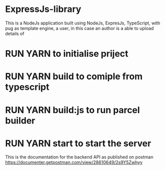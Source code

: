 # ExpressJs-library
This is a NodeJs application built using NodeJs, ExpresJs, TypeScript, with pug as template engine, a user, in this case an author is a able to upload details of 
# RUN YARN to initialise priject
# RUN YARN build to comiple from typescript
# RUN YARN build:js to run parcel builder
# RUN YARN start to start the server


This is the documentation for the backend API as published on postman 
https://documenter.getpostman.com/view/28610649/2s9Y5Zwhyy

